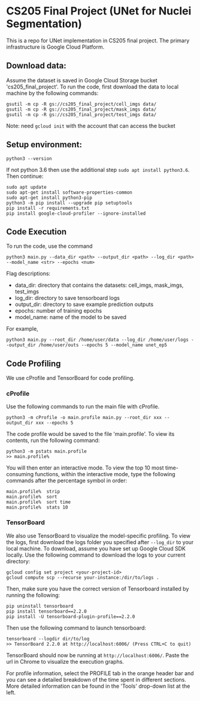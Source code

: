 # CS205 Final Project (UNet for Nuclei Segmentation)
This is a repo for UNet implementation in CS205 final project. 
The primary infrastructure is Google Cloud Platform.
  


## Download data: 
Assume the dataset is saved in Google Cloud Storage bucket 'cs205_final_project'.
To run the code, first download the data to local machine by the following commands:
```
gsutil -m cp -R gs://cs205_final_project/cell_imgs data/
gsutil -m cp -R gs://cs205_final_project/mask_imgs data/
gsutil -m cp -R gs://cs205_final_project/test_imgs data/
```
Note: need ```gcloud init``` with the account that can access the bucket

## Setup environment:
```
python3 --version
```
If not python 3.6 then use the additional step ```sudo apt install python3.6```.
Then continue:
```
sudo apt update
sudo apt-get install software-properties-common
sudo apt-get install python3-pip
python3 -m pip install --upgrade pip setuptools
pip install -r requirements.txt
pip install google-cloud-profiler --ignore-installed
```
   
## Code Execution
To run the code, use the command 
```
python3 main.py --data_dir <path> --output_dir <path> --log_dir <path> --model_name <str> --epochs <num>
```
Flag descriptions:
- data_dir: directory that contains the datasets: cell_imgs, mask_imgs, test_imgs  
- log_dir: directory to save tensorboard logs
- output_dir: directory to save example prediction outputs
- epochs: number of training epochs  
- model_name: name of the model to be saved

For example, 
```
python3 main.py --root_dir /home/user/data --log_dir /home/user/logs --output_dir /home/user/outs --epochs 5 --model_name unet_ep5
```
## Code Profiling
We use cProfile and TensorBoard for code profiling. 

### cProfile
Use the following commands to run the main file with cProfile.
```
python3 -m cProfile -o main.profile main.py --root_dir xxx --output_dir xxx --epochs 5
```
The code profile would be saved to the file 'main.profile'. To view its contents, run the following command:
```
python3 -m pstats main.profile
>> main.profile%
```
You will then enter an interactive mode. To view the top 10 most time-consuming functions, 
within the interactive mode, type the following commands after the percentage symbol in order:
```
main.profile%  strip
main.profile%  sort
main.profile%  sort time
main.profile%  stats 10
```

### TensorBoard
We also use TensorBoard to visualize the model-specific profiling. 
To view the logs, first download the logs folder you specified after ```--log_dir``` to your local machine.
To download, assume you have set up Google Cloud SDK locally. Use the following command to download the logs 
to your current directory:
```
gcloud config set project <your-project-id>
gcloud compute scp --recurse your-instance:/dir/to/logs .
```
Then, make sure you have the correct version of Tensorboard installed by running the following:
```
pip uninstall tensorboard
pip install tensorboard==2.2.0
pip install -U tensorboard-plugin-profile==2.2.0
```
Then use the following command to launch tensorboard:
```
tensorboard --logdir dir/to/log
>> TensorBoard 2.2.0 at http://localhost:6006/ (Press CTRL+C to quit)
```
TensorBoard should now be running at ```http://localhost:6006/```. 
Paste the url in Chrome to visualize the execution graphs.
  
For profile information, select the PROFILE tab in the orange header bar and you can see a detailed
breakdown of the time spent in different sections. More detailed information can be found in
the 'Tools' drop-down list at the left.